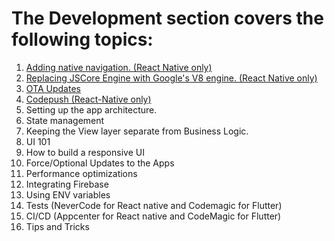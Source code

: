 # The Development section covers the following topics:
1.  [Adding native navigation. (React Native only)](NativeNavigation.md)
2. [Replacing JSCore Engine with Google's V8 engine. (React Native only)](V8.md)
3.  [OTA Updates](OTA.md)
4.  [Codepush (React-Native only)](Codepush.md)
5.  Setting up the app architecture.
6.  State management
7.  Keeping the View layer separate from Business Logic.
8.  UI 101
9.  How to build a responsive UI
10. Force/Optional Updates to the Apps
11. Performance optimizations
12. Integrating Firebase
13. Using ENV variables
14. Tests (NeverCode for React native and Codemagic for Flutter)
15. CI/CD (Appcenter for React native and CodeMagic for Flutter)
16. Tips and Tricks
